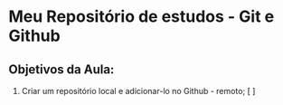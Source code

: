 # Meu Repositório de estudos - Git e Github

## Objetivos da Aula:

1. Criar um repositório local e adicionar-lo no Github - remoto; [ ]